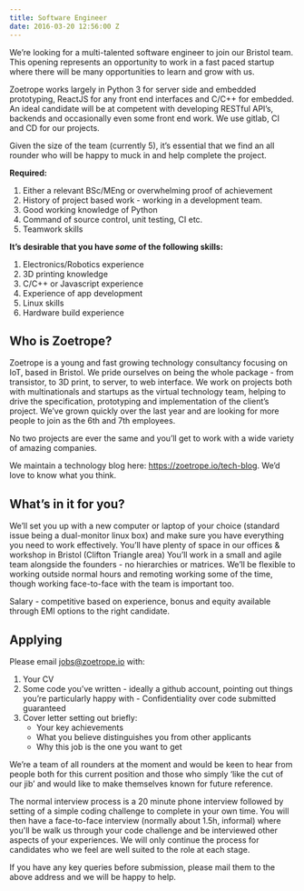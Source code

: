 ```yaml
---
title: Software Engineer
date: 2016-03-20 12:56:00 Z
---
```


We’re looking for a multi-talented software engineer to join our Bristol team. This opening represents an opportunity to work in a fast paced startup where there will be many opportunities to learn and grow with us. 

Zoetrope works largely in Python 3 for server side and embedded prototyping, ReactJS for any front end interfaces and C/C++ for embedded. An ideal candidate will be at competent with developing RESTful API’s, backends and occasionally even some front end work. We use gitlab, CI and CD for our projects.

Given the size of the team (currently 5), it’s essential that we find an all rounder who will be happy to muck in and help complete the project.

**Required:**
1. Either a relevant BSc/MEng or overwhelming proof of achievement
2. History of project based work - working in a development team. 
3. Good working knowledge of Python
4. Command of source control, unit testing, CI etc.
5. Teamwork skills

**It’s desirable that you have *some* of the following skills:**
1. Electronics/Robotics experience
2. 3D printing knowledge
3. C/C++ or Javascript experience
4. Experience of app development
5. Linux skills
6. Hardware build experience

## Who is Zoetrope?

Zoetrope is a young and fast growing technology consultancy focusing on IoT, based in Bristol. We pride ourselves on being the whole package - from transistor, to 3D print, to server, to web interface. We work on projects both with multinationals and startups as the virtual technology team, helping to drive the specification, prototyping and implementation of the client’s project. We’ve grown quickly over the last year and are looking for more people to join as the 6th and 7th employees.

No two projects are ever the same and you’ll get to work with a wide variety of amazing companies.

We maintain a technology blog here: https://zoetrope.io/tech-blog. We’d love to know what you think.

## What’s in it for you?

We’ll set you up with a new computer or laptop of your choice (standard issue being a dual-monitor linux box) and make sure you have everything you need to work effectively.
You’ll have plenty of space in our offices & workshop in Bristol (Clifton Triangle area)
You’ll work in a small and agile team alongside the founders - no hierarchies or matrices.
We’ll be flexible to working outside normal hours and remoting working some of the time, though working face-to-face with the team is important too.

Salary - competitive based on experience, bonus and equity available through EMI options to the right candidate.

## Applying

Please email jobs@zoetrope.io with:
1. Your CV
2. Some code you’ve written - ideally a github account, pointing out things you’re particularly happy with - Confidentiality over code submitted guaranteed
3. Cover letter setting out briefly:
   * Your key achievements
   * What you believe distinguishes you from other applicants
   * Why this job is the one you want to get

We’re a team of all rounders at the moment and would be keen to hear from people both for this current position and those who simply ‘like the cut of our jib’ and would like to make themselves known for future reference.

The normal interview process is a 20 minute phone interview followed by setting of a simple coding challenge to complete in your own time. You will then have a face-to-face interview (normally about 1.5h, informal) where you'll be walk us through your code challenge and be interviewed other aspects of your experiences. We will only continue the process for candidates who we feel are well suited to the role at each stage.

If you have any key queries before submission, please mail them to the above address and we will be happy to help.
